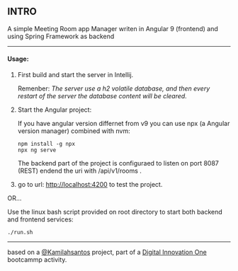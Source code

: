 ## INTRO

A simple Meeting Room app Manager writen in Angular 9 (frontend)  and using Spring Framework as backend

---

#### Usage:


1. First build and start the server in Intellij.

	Remenber: *The server use a h2 volatile database, and then every restart of the server the database content will be cleared.*


2. Start the Angular project:


	If you have angular version differnet from v9
you can use npx (a Angular version manager) combined with nvm:

	```
	npm install -g npx
	npx ng serve
	```
	The backend part of the project is configuraed to listen on port 8087 (REST) endend the uri with  /api/v1/rooms .

3. go to url: [http://localhost:4200](http://localhost:4200) to test the project.


OR...

Use the linux bash script provided on root directory to start both backend and frontend services:

```
./run.sh
```
----
based on a [@Kamilahsantos](https://github.com/Kamilahsantos) project, part of a  [Digital Innovation One](https://web.digitalinnovation.one/) bootcammp activity.


